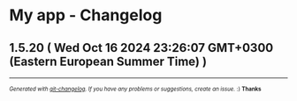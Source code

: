 # My app - Changelog

## 1.5.20  ( Wed Oct 16 2024 23:26:07 GMT+0300 (Eastern European Summer Time) )



---
<sub><sup>*Generated with [git-changelog](https://github.com/rafinskipg/git-changelog). If you have any problems or suggestions, create an issue.* :) **Thanks** </sub></sup>
